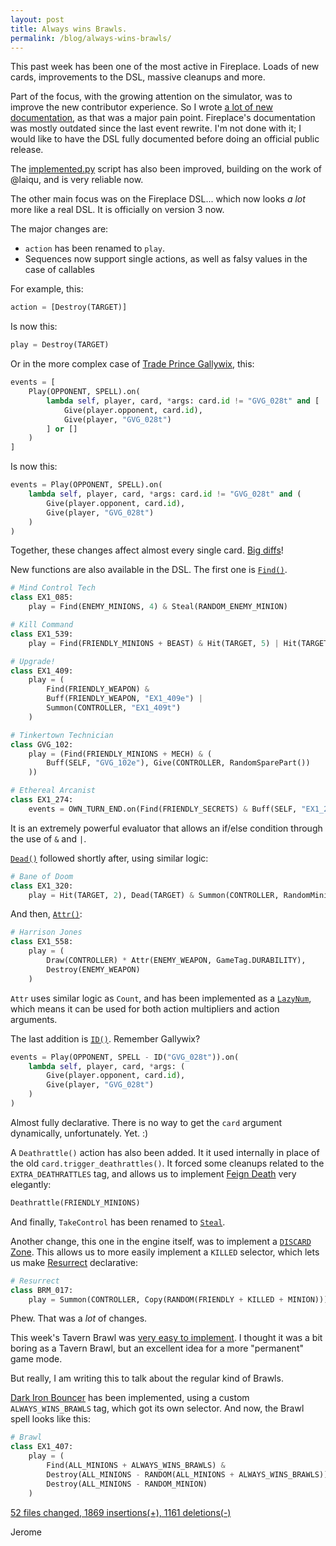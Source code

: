 ```yaml
---
layout: post
title: Always wins Brawls.
permalink: /blog/always-wins-brawls/
---
```


This past week has been one of the most active in Fireplace. Loads of new cards, improvements to the DSL, massive cleanups
and more.

Part of the focus, with the growing attention on the simulator, was to improve the new contributor experience.
So I wrote [a lot of new documentation](https://github.com/jleclanche/fireplace/wiki), as that was a major pain point.
Fireplace's documentation was mostly outdated since the last event rewrite.
I'm not done with it; I would like to have the DSL fully documented before doing an official public release.

The [implemented.py](https://github.com/jleclanche/fireplace/blob/d551aad06175ab2f3d2686979a53a8c0b763be13/tests/implemented.py)
script has also been improved, building on the work of @laiqu, and is very reliable now.

The other main focus was on the Fireplace DSL... which now looks *a lot* more like a real DSL. It is officially on
version 3 now.

The major changes are:

 * `action` has been renamed to `play`.
 * Sequences now support single actions, as well as falsy values in the case of callables

For example, this:

```python
action = [Destroy(TARGET)]
```

Is now this:

```python
play = Destroy(TARGET)
```

Or in the more complex case of [Trade Prince Gallywix](http://hearthstone.gamepedia.com/Trade_Prince_Gallywix), this:

```python
events = [
	Play(OPPONENT, SPELL).on(
		lambda self, player, card, *args: card.id != "GVG_028t" and [
			Give(player.opponent, card.id),
			Give(player, "GVG_028t")
		] or []
	)
]
```

Is now this:

```python
events = Play(OPPONENT, SPELL).on(
	lambda self, player, card, *args: card.id != "GVG_028t" and (
		Give(player.opponent, card.id),
		Give(player, "GVG_028t")
	)
)
```

Together, these changes affect almost every single card. [Big diffs](https://github.com/jleclanche/fireplace/commit/7cf5dba495a1c9a0718140d3d8f88864c2c3bb98)!

New functions are also available in the DSL.
The first one is [`Find()`](https://github.com/jleclanche/fireplace/commit/27ef2cca62c6742ab99baa9db758b6d1a11c1523).

```python
# Mind Control Tech
class EX1_085:
	play = Find(ENEMY_MINIONS, 4) & Steal(RANDOM_ENEMY_MINION)

# Kill Command
class EX1_539:
	play = Find(FRIENDLY_MINIONS + BEAST) & Hit(TARGET, 5) | Hit(TARGET, 3)

# Upgrade!
class EX1_409:
	play = (
		Find(FRIENDLY_WEAPON) &
		Buff(FRIENDLY_WEAPON, "EX1_409e") |
		Summon(CONTROLLER, "EX1_409t")
	)

# Tinkertown Technician
class GVG_102:
	play = (Find(FRIENDLY_MINIONS + MECH) & (
		Buff(SELF, "GVG_102e"), Give(CONTROLLER, RandomSparePart())
	))

# Ethereal Arcanist
class EX1_274:
	events = OWN_TURN_END.on(Find(FRIENDLY_SECRETS) & Buff(SELF, "EX1_274e"))
```

It is an extremely powerful evaluator that allows an if/else condition through the use of `&` and `|`.

[`Dead()`](https://github.com/jleclanche/fireplace/commit/7feff7b535c06a380e3254da13a081d62b7e2dc9) followed
shortly after, using similar logic:

```python
# Bane of Doom
class EX1_320:
	play = Hit(TARGET, 2), Dead(TARGET) & Summon(CONTROLLER, RandomMinion(race=Race.DEMON))
```

And then, [`Attr()`](https://github.com/jleclanche/fireplace/commit/4e70b3e046ae81512ade7c908c2c6381df2a554f):

```python
# Harrison Jones
class EX1_558:
	play = (
		Draw(CONTROLLER) * Attr(ENEMY_WEAPON, GameTag.DURABILITY),
		Destroy(ENEMY_WEAPON)
	)
```

`Attr` uses similar logic as `Count`, and has been implemented as a
[`LazyNum`](https://github.com/jleclanche/fireplace/commit/8a5d4228faedc703fd6813f7421db3d2f2691ab4), which means it
can be used for both action multipliers and action arguments.

The last addition is [`ID()`](https://github.com/jleclanche/fireplace/commit/93f7275bf2ecae687ece11758495a803c4015429).
Remember Gallywix?

```python
events = Play(OPPONENT, SPELL - ID("GVG_028t")).on(
	lambda self, player, card, *args: (
		Give(player.opponent, card.id),
		Give(player, "GVG_028t")
	)
)
```

Almost fully declarative. There is no way to get the `card` argument dynamically, unfortunately. Yet. :)

A `Deathrattle()` action has also been added. It it used internally in place of the old `card.trigger_deathrattles()`.
It forced some cleanups related to the `EXTRA_DEATHRATTLES` tag, and allows us to implement
[Feign Death](http://hearthstone.gamepedia.com/Feign_Death) very elegantly:

```python
Deathrattle(FRIENDLY_MINIONS)
```

And finally, `TakeControl` has been renamed to
[`Steal`](https://github.com/jleclanche/fireplace/commit/639c4223c67cfb76818bc4c2176689f8ff01f74f).

Another change, this one in the engine itself, was to implement a
[`DISCARD` Zone](https://github.com/jleclanche/fireplace/commit/e6de4a8d46e9e5577b051943b1d049f8396ca51f).
This allows us to more easily implement a `KILLED` selector, which lets us make
[Resurrect](http://hearthstone.gamepedia.com/Resurrect) declarative:

```python
# Resurrect
class BRM_017:
	play = Summon(CONTROLLER, Copy(RANDOM(FRIENDLY + KILLED + MINION)))
```

Phew. That was a *lot* of changes.

This week's Tavern Brawl was
[very easy to implement](https://github.com/jleclanche/fireplace/blob/d551aad06175ab2f3d2686979a53a8c0b763be13/fireplace/brawls/__init__.py#L133-L151).
I thought it was a bit boring as a Tavern Brawl, but an excellent idea for a more "permanent" game mode.

But really, I am writing this to talk about the regular kind of Brawls.

[Dark Iron Bouncer](http://hearthstone.gamepedia.com/Dark_Iron_Bouncer) has been implemented, using a custom
`ALWAYS_WINS_BRAWLS` tag, which got its own selector. And now, the Brawl spell looks like this:

```python
# Brawl
class EX1_407:
	play = (
		Find(ALL_MINIONS + ALWAYS_WINS_BRAWLS) &
		Destroy(ALL_MINIONS - RANDOM(ALL_MINIONS + ALWAYS_WINS_BRAWLS)) |
		Destroy(ALL_MINIONS - RANDOM_MINION)
	)
```

[52 files changed, 1869 insertions(+), 1161 deletions(-)](https://github.com/jleclanche/fireplace/compare/8858890945e271f1428519c033f89386e9216bc3...5f9e111722d2185f3b9ccec65ffd774ef97338bd)

Jerome
